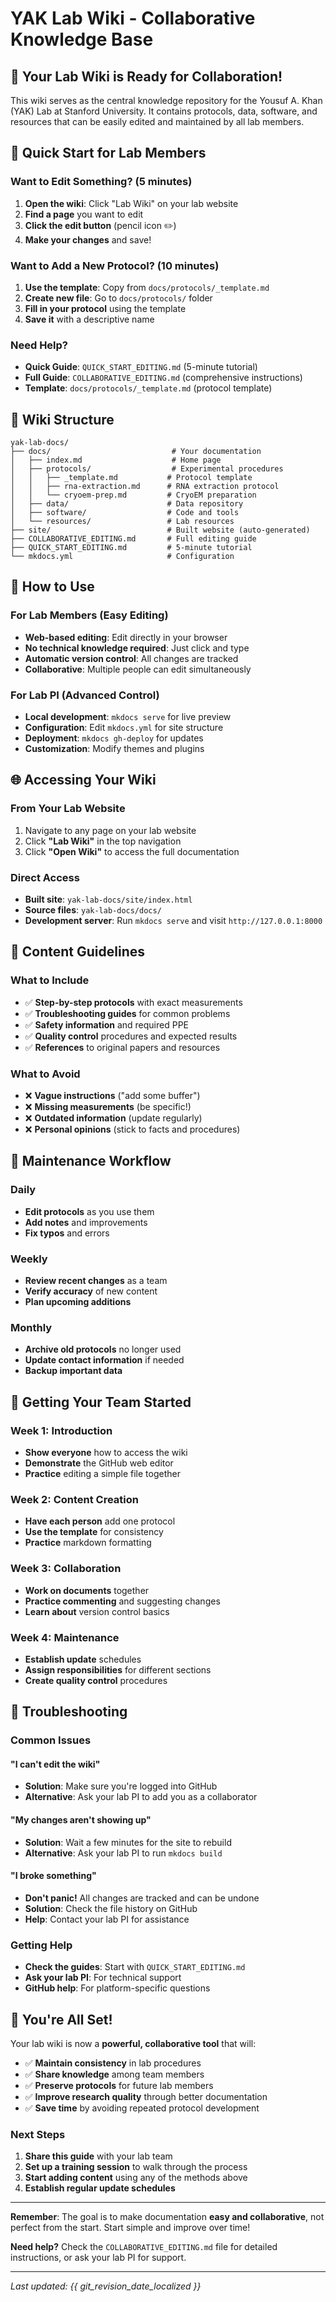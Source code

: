 # YAK Lab Wiki - Collaborative Knowledge Base

## 🎉 **Your Lab Wiki is Ready for Collaboration!**

This wiki serves as the central knowledge repository for the Yousuf A. Khan (YAK) Lab at Stanford University. It contains protocols, data, software, and resources that can be easily edited and maintained by all lab members.

## 🚀 **Quick Start for Lab Members**

### **Want to Edit Something? (5 minutes)**
1. **Open the wiki**: Click "Lab Wiki" on your lab website
2. **Find a page** you want to edit
3. **Click the edit button** (pencil icon ✏️)
4. **Make your changes** and save!

### **Want to Add a New Protocol? (10 minutes)**
1. **Use the template**: Copy from `docs/protocols/_template.md`
2. **Create new file**: Go to `docs/protocols/` folder
3. **Fill in your protocol** using the template
4. **Save it** with a descriptive name

### **Need Help?**
- **Quick Guide**: `QUICK_START_EDITING.md` (5-minute tutorial)
- **Full Guide**: `COLLABORATIVE_EDITING.md` (comprehensive instructions)
- **Template**: `docs/protocols/_template.md` (protocol template)

## 📁 **Wiki Structure**

```
yak-lab-docs/
├── docs/                           # Your documentation
│   ├── index.md                    # Home page
│   ├── protocols/                  # Experimental procedures
│   │   ├── _template.md           # Protocol template
│   │   ├── rna-extraction.md      # RNA extraction protocol
│   │   └── cryoem-prep.md         # CryoEM preparation
│   ├── data/                      # Data repository
│   ├── software/                  # Code and tools
│   └── resources/                 # Lab resources
├── site/                          # Built website (auto-generated)
├── COLLABORATIVE_EDITING.md       # Full editing guide
├── QUICK_START_EDITING.md         # 5-minute tutorial
└── mkdocs.yml                     # Configuration
```

## 🔧 **How to Use**

### **For Lab Members (Easy Editing)**
- **Web-based editing**: Edit directly in your browser
- **No technical knowledge required**: Just click and type
- **Automatic version control**: All changes are tracked
- **Collaborative**: Multiple people can edit simultaneously

### **For Lab PI (Advanced Control)**
- **Local development**: `mkdocs serve` for live preview
- **Configuration**: Edit `mkdocs.yml` for site structure
- **Deployment**: `mkdocs gh-deploy` for updates
- **Customization**: Modify themes and plugins

## 🌐 **Accessing Your Wiki**

### **From Your Lab Website**
1. Navigate to any page on your lab website
2. Click **"Lab Wiki"** in the top navigation
3. Click **"Open Wiki"** to access the full documentation

### **Direct Access**
- **Built site**: `yak-lab-docs/site/index.html`
- **Source files**: `yak-lab-docs/docs/`
- **Development server**: Run `mkdocs serve` and visit `http://127.0.0.1:8000`

## 📝 **Content Guidelines**

### **What to Include**
- ✅ **Step-by-step protocols** with exact measurements
- ✅ **Troubleshooting guides** for common problems
- ✅ **Safety information** and required PPE
- ✅ **Quality control** procedures and expected results
- ✅ **References** to original papers and resources

### **What to Avoid**
- ❌ **Vague instructions** ("add some buffer")
- ❌ **Missing measurements** (be specific!)
- ❌ **Outdated information** (update regularly)
- ❌ **Personal opinions** (stick to facts and procedures)

## 🔄 **Maintenance Workflow**

### **Daily**
- **Edit protocols** as you use them
- **Add notes** and improvements
- **Fix typos** and errors

### **Weekly**
- **Review recent changes** as a team
- **Verify accuracy** of new content
- **Plan upcoming additions**

### **Monthly**
- **Archive old protocols** no longer used
- **Update contact information** if needed
- **Backup important data**

## 🎯 **Getting Your Team Started**

### **Week 1: Introduction**
- **Show everyone** how to access the wiki
- **Demonstrate** the GitHub web editor
- **Practice** editing a simple file together

### **Week 2: Content Creation**
- **Have each person** add one protocol
- **Use the template** for consistency
- **Practice** markdown formatting

### **Week 3: Collaboration**
- **Work on documents** together
- **Practice commenting** and suggesting changes
- **Learn about** version control basics

### **Week 4: Maintenance**
- **Establish update** schedules
- **Assign responsibilities** for different sections
- **Create quality control** procedures

## 🚨 **Troubleshooting**

### **Common Issues**

#### **"I can't edit the wiki"**
- **Solution**: Make sure you're logged into GitHub
- **Alternative**: Ask your lab PI to add you as a collaborator

#### **"My changes aren't showing up"**
- **Solution**: Wait a few minutes for the site to rebuild
- **Alternative**: Ask your lab PI to run `mkdocs build`

#### **"I broke something"**
- **Don't panic!** All changes are tracked and can be undone
- **Solution**: Check the file history on GitHub
- **Help**: Contact your lab PI for assistance

### **Getting Help**
- **Check the guides**: Start with `QUICK_START_EDITING.md`
- **Ask your lab PI**: For technical support
- **GitHub help**: For platform-specific questions

## 🎉 **You're All Set!**

Your lab wiki is now a **powerful, collaborative tool** that will:
- ✅ **Maintain consistency** in lab procedures
- ✅ **Share knowledge** among team members
- ✅ **Preserve protocols** for future lab members
- ✅ **Improve research quality** through better documentation
- ✅ **Save time** by avoiding repeated protocol development

### **Next Steps**
1. **Share this guide** with your lab team
2. **Set up a training session** to walk through the process
3. **Start adding content** using any of the methods above
4. **Establish regular update schedules**

---

**Remember**: The goal is to make documentation **easy and collaborative**, not perfect from the start. Start simple and improve over time!

**Need help?** Check the `COLLABORATIVE_EDITING.md` file for detailed instructions, or ask your lab PI for support.

---

*Last updated: {{ git_revision_date_localized }}* 